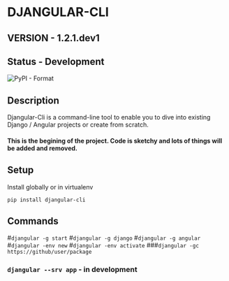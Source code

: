 # DJANGULAR-CLI
##
## VERSION - 1.2.1.dev1
## Status - Development
![PyPI - Format](https://img.shields.io/pypi/format/djangular-cli)

## Description
Djangular-Cli is a command-line tool to enable you to dive into existing Django / Angular projects or create from scratch.


#### This is the begining of the project.  Code is sketchy and lots of things will be added and removed.

## Setup
Install globally or in virtualenv

`pip install djangular-cli`

## Commands

#`djangular -g start`
#`djangular -g django`
#`djangular -g angular`
#`djangular -env new`
#`djangular -env activate`
###`djangular -gc https://github/user/package`
### `djangular --srv app` - in development